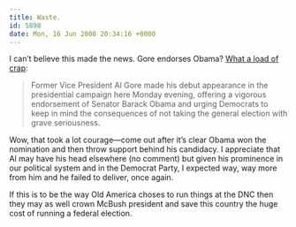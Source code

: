 ```yaml
---
title: Waste.
id: 5898
date: Mon, 16 Jun 2008 20:34:16 +0000
---
```


I can’t believe this made the news. Gore endorses Obama? [What a load of crap](http://www.nytimes.com/2008/06/17/us/politics/17campaign.html?hp):

> Former Vice President Al Gore made his debut appearance in the presidential campaign here Monday evening, offering a vigorous endorsement of Senator Barack Obama and urging Democrats to keep in mind the consequences of not taking the general election with grave seriousness.

Wow, that took a lot courage—come out after it’s clear Obama won the nomination and then throw support behind his candidacy. I appreciate that Al may have his head elsewhere (no comment) but given his prominence in our political system and in the Democrat Party, I expected way, way more from him and he failed to deliver, once again.  

If this is to be the way Old America choses to run things at the <span class="caps">DNC</span> then they may as well crown McBush president and save this country the huge cost of running a federal election.






